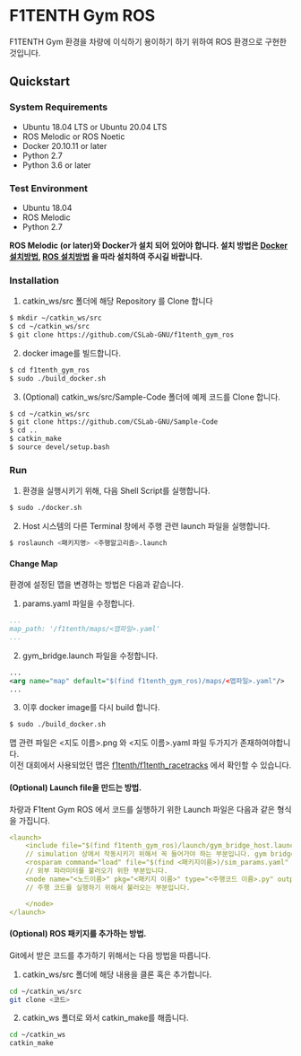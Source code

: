 # F1TENTH Gym ROS
F1TENTH Gym 환경을 차량에 이식하기 용이하기 하기 위하여 ROS 환경으로 구현한 것입니다.

## Quickstart
### System Requirements
* Ubuntu 18.04 LTS or Ubuntu 20.04 LTS
* ROS Melodic or ROS Noetic
* Docker 20.10.11 or later
* Python 2.7
* Python 3.6 or later

### Test Environment
* Ubuntu 18.04
* ROS Melodic
* Python 2.7

**ROS Melodic (or later)와 Docker가 설치 되어 있어야 합니다. 설치 방법은 [Docker 설치방법](https://docs.docker.com/engine/install/ubuntu/), [ROS 설치방법](http://wiki.ros.org/melodic/Installation/Ubuntu![image](https://user-images.githubusercontent.com/78462512/184624027-05e8885e-7875-4cab-a4ab-f8179434d3a7.png)
) 을 따라 설치하여 주시길 바랍니다.**

### Installation
1. catkin_ws/src 폴더에 해당 Repository 를 Clone 합니다
```bash
$ mkdir ~/catkin_ws/src
$ cd ~/catkin_ws/src
$ git clone https://github.com/CSLab-GNU/f1tenth_gym_ros
```
2. docker image를 빌드합니다.
```bash
$ cd f1tenth_gym_ros
$ sudo ./build_docker.sh
```

3. (Optional) catkin_ws/src/Sample-Code 폴더에 예제 코드를 Clone 합니다.
```bash
$ cd ~/catkin_ws/src
$ git clone https://github.com/CSLab-GNU/Sample-Code
$ cd ..
$ catkin_make
$ source devel/setup.bash
```

### Run

1. 환경을 실행시키기 위해, 다음 Shell Script를 실행합니다.
```bash
$ sudo ./docker.sh
```

2. Host 시스템의 다른 Terminal 창에서 주행 관련 launch 파일을 실행합니다.
```bash
$ roslaunch <패키지명> <주행알고리즘>.launch
```


#### Change Map
환경에 설정된 맵을 변경하는 방법은 다음과 같습니다.  
1. params.yaml 파일을 수정합니다.
```yaml
...
map_path: '/f1tenth/maps/<맵파일>.yaml'
...
```
2. gym_bridge.launch 파일을 수정합니다.
```xml
...
<arg name="map" default="$(find f1tenth_gym_ros)/maps/<맵파일>.yaml"/>
...
```
3. 이후 docker image를 다시 build 합니다.
```bash
$ sudo ./build_docker.sh
```

맵 관련 파일은 <지도 이름>.png 와 <지도 이름>.yaml 파일 두가지가 존재하여야합니다.  
이전 대회에서 사용되었던 맵은 [f1tenth/f1tenth_racetracks](https://github.com/f1tenth/f1tenth_racetracks) 에서 확인할 수 있습니다.

#### (Optional) Launch file을 만드는 방법.

차량과 F1tent Gym ROS 에서 코드를 실행하기 위한 Launch 파일은 다음과 같은 형식을 가집니다.

```yaml
<launch>
    <include file="$(find f1tenth_gym_ros)/launch/gym_bridge_host.launch" /> 
    // simulation 상에서 작동시키기 위해서 꼭 들어가야 하는 부분입니다. gym bridge를 같이 실행시켜줍니다.
    <rosparam command="load" file="$(find <패키지이름>)/sim_params.yaml" /> 
    // 외부 파라미터를 불러오기 위한 부분입니다. 
    <node name="<노드이름>" pkg="<패키지 이름>" type="<주행코드 이름>.py" output="screen"> 
    // 주행 코드를 실행하기 위해서 불러오는 부분입니다. 

    </node>
</launch>
```
#### (Optional) ROS 패키지를 추가하는 방법.
Git에서 받은 코드를 추가하기 위해서는 다음 방법을 따릅니다.  
1. catkin_ws/src 폴더에 해당 내용을 클론 혹은 추가합니다.
```bash
cd ~/catkin_ws/src
git clone <코드>
```
2. catkin_ws 폴더로 와서 catkin_make를 해줍니다.
```bash
cd ~/catkin_ws
catkin_make
```
